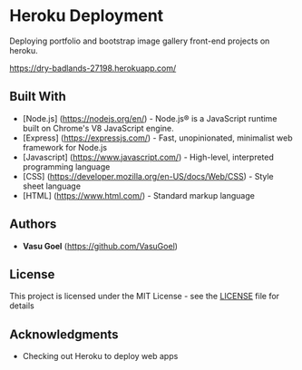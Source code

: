 # Heroku Deployment

Deploying portfolio and bootstrap image gallery front-end projects on heroku.

https://dry-badlands-27198.herokuapp.com/


## Built With

* [Node.js] (https://nodejs.org/en/) - Node.js® is a JavaScript runtime built on Chrome's V8 JavaScript engine.
* [Express] (https://expressjs.com/) - Fast, unopinionated, minimalist web framework for Node.js
* [Javascript] (https://www.javascript.com/) - High-level, interpreted programming language
* [CSS] (https://developer.mozilla.org/en-US/docs/Web/CSS) - Style sheet language
* [HTML] (https://www.html.com/) - Standard markup language

## Authors

* **Vasu Goel** (https://github.com/VasuGoel)

## License

This project is licensed under the MIT License - see the [LICENSE](https://github.com/VasuGoel/heroku-deploy-demo/blob/master/LICENSE) file for details

## Acknowledgments

* Checking out Heroku to deploy web apps

